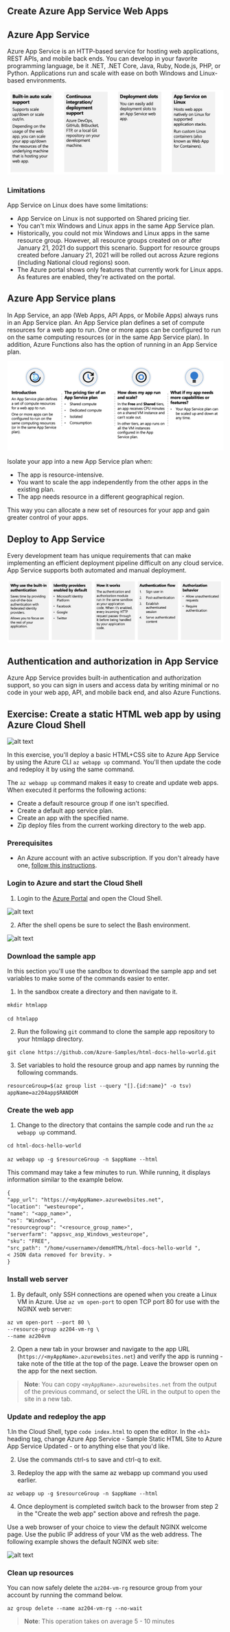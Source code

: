 ## Create Azure App Service Web Apps

## Azure App Service

Azure App Service is an HTTP-based service for hosting web applications, REST APIs, and mobile back ends. You can develop in your favorite programming language, be it .NET, .NET Core, Java, Ruby, Node.js, PHP, or Python. Applications run and scale with ease on both Windows and Linux-based environments.

![alt text](images/azure_app_service_01.png)

### Limitations

App Service on Linux does have some limitations:

 * App Service on Linux is not supported on Shared pricing tier.
 * You can't mix Windows and Linux apps in the same App Service plan.
 * Historically, you could not mix Windows and Linux apps in the same resource group. However, all resource groups created on or after January 21, 2021 do support this scenario. Support for resource groups created before January 21, 2021 will be rolled out across Azure regions (including National cloud regions) soon.
 * The Azure portal shows only features that currently work for Linux apps. As features are enabled, they're activated on the portal.

## Azure App Service plans

In App Service, an app (Web Apps, API Apps, or Mobile Apps) always runs in an App Service plan. An App Service plan defines a set of compute resources for a web app to run. One or more apps can be configured to run on the same computing resources (or in the same App Service plan). In addition, Azure Functions also has the option of running in an App Service plan.

![alt text](images/azure_app_service_02.png)

Isolate your app into a new App Service plan when:

 * The app is resource-intensive.
 * You want to scale the app independently from the other apps in the existing plan.
 * The app needs resource in a different geographical region.

This way you can allocate a new set of resources for your app and gain greater control of your apps.

## Deploy to App Service

Every development team has unique requirements that can make implementing an efficient deployment pipeline difficult on any cloud service. App Service supports both automated and manual deployment.

![alt text](images/azure_app_service_03.png)

## Authentication and authorization in App Service

Azure App Service provides built-in authentication and authorization support, so you can sign in users and access data by writing minimal or no code in your web app, API, and mobile back end, and also Azure Functions.



## Exercise: Create a static HTML web app by using Azure Cloud Shell
![alt text](images/provision_vm_04.png)

In this exercise, you'll deploy a basic HTML+CSS site to Azure App Service by using the Azure CLI `az webapp up` command. You'll then update the code and redeploy it by using the same command.

The `az webapp up` command makes it easy to create and update web apps. When executed it performs the following actions:

* Create a default resource group if one isn't specified.
* Create a default app service plan.
* Create an app with the specified name.
* Zip deploy files from the current working directory to the web app.


### Prerequisites

  * An Azure account with an active subscription. If you don't already have one, [follow this instructions](https://docs.google.com/document/d/1XEkiGWUC4_AzngZQLQnVt8yWCb3dft1HzXglUnJcJzM/edit#heading=h.c96x7dxoz6ej).
   

### Login to Azure and start the Cloud Shell
1. Login to the [Azure Portal](https://portal.azure.com/) and open the Cloud Shell.

![alt text](images/provision_vm_05.png)

2. After the shell opens be sure to select the Bash environment.

![alt text](images/provision_vm_06.png)


### Download the sample app

In this section you'll use the sandbox to download the sample app and set variables to make some of the commands easier to enter.

1. In the sandbox create a directory and then navigate to it.

```azurecli-interactive
mkdir htmlapp

cd htmlapp
```

2. Run the following `git` command to clone the sample app repository to your htmlapp directory.

```azurecli-interactive
git clone https://github.com/Azure-Samples/html-docs-hello-world.git
```

3. Set variables to hold the resource group and app names by running the following commands.

```azurecli-interactive
resourceGroup=$(az group list --query "[].{id:name}" -o tsv)
appName=az204app$RANDOM
```

### Create the web app

1. Change to the directory that contains the sample code and run the `az webapp up` command.

```azurecli-interactive
cd html-docs-hello-world

az webapp up -g $resourceGroup -n $appName --html
```

This command may take a few minutes to run. While running, it displays information similar to the example below.

```azurecli-interactive
{
"app_url": "https://<myAppName>.azurewebsites.net",
"location": "westeurope",
"name": "<app_name>",
"os": "Windows",
"resourcegroup": "<resource_group_name>",
"serverfarm": "appsvc_asp_Windows_westeurope",
"sku": "FREE",
"src_path": "/home/<username>/demoHTML/html-docs-hello-world ",
< JSON data removed for brevity. >
}
```

### Install web server

1. By default, only SSH connections are opened when you create a Linux VM in Azure. Use `az vm open-port` to open TCP port 80 for use with the NGINX web server:

```azurecli-interactive
az vm open-port --port 80 \
--resource-group az204-vm-rg \
--name az204vm
```

2. Open a new tab in your browser and navigate to the app URL (`https://<myAppName>.azurewebsites.net`) and verify the app is running - take note of the title at the top of the page. Leave the browser open on the app for the next section.

> **Note**: You can copy `<myAppName>.azurewebsites.net` from the output of the previous command, or select the URL in the output to open the site in a new tab.

### Update and redeploy the app

1.In the Cloud Shell, type `code index.html` to open the editor. In the `<h1>` heading tag, change Azure App Service - Sample Static HTML Site to Azure App Service Updated - or to anything else that you'd like.

2. Use the commands ctrl-s to save and ctrl-q to exit.

3. Redeploy the app with the same az webapp up command you used earlier.

```azurecli-interactive
az webapp up -g $resourceGroup -n $appName --html
```

4. Once deployment is completed switch back to the browser from step 2 in the "Create the web app" section above and refresh the page.

Use a web browser of your choice to view the default NGINX welcome page. Use the public IP address of your VM as the web address. The following example shows the default NGINX web site:

![alt text](images/provision_vm_07.png)

### Clean up resources

You can now safely delete the `az204-vm-rg` resource group from your account by running the command below.

```azurecli-interactive
az group delete --name az204-vm-rg --no-wait
```

> **Note**: This operation takes on average 5 - 10 minutes

